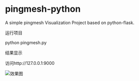 # pingmesh-python
A simple pingmesh Visualization Project based on python-flask.

运行项目

python pingmesh.py

结果显示

访问http://127.0.0.1:9000

![效果图]('https://github.com/Alpha0312/pingmesh-python.git/static/images/pingmesh.png')